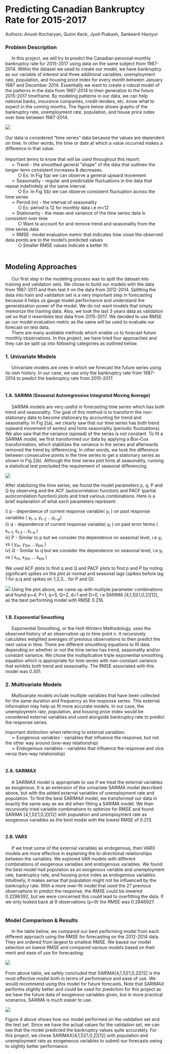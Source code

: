 # Predicting Canadian Bankruptcy Rate for 2015-2017



Authors: Anush Kocharyan, Quinn Keck, Jyoti Prakash, Sankeerti Haniyur

### Problem Description


&nbsp;&nbsp;&nbsp;&nbsp;&nbsp;In this project, we will try to predict the Canadian personal monthly bankruptcy rate for 2015-2017 using data on the same subject from 1987-2014. Within the dataset we used to create our model, we have bankruptcy as our variable of interest and three additional variables: unemployment rate, population, and housing price index for every month between January 1987 and December 2014. Essentially we want to create a robust model of the patterns in the data from 1987-2014 to then generalize to the future 2015-2017 timeframe. By modeling patterns in our data, we can help national banks, insurance companies, credit-lenders, etc. know what to expect in the coming months. The figure below shows graphs of the bankruptcy rate, unemployment rate, population, and house price index over time between 1987-2014.
    

![](plots/ts_plots.jpg)
<br><br>
Our data is considered “time series” data because the values are dependent on time. In other words, the time or date at which a value occurred makes a difference in that value. <br> <br>
Important terms to know that will be used throughout this report: <br>
&nbsp;&nbsp;&nbsp;&nbsp;&nbsp;➢ Trend - the smoothed general “shape” of the data that outlines the longer-term consistent increases & decreases. <br>
&nbsp;&nbsp;&nbsp;&nbsp;&nbsp;&nbsp;&nbsp;&nbsp;&nbsp;&nbsp;○ Ex: In Fig 1(a) we can observe a general upward movement <br>
&nbsp;&nbsp;&nbsp;&nbsp;&nbsp;➢ Seasonality - regular and predictable fluctuations in the data that repeat indefinitely at the same interval. <br>
&nbsp;&nbsp;&nbsp;&nbsp;&nbsp;&nbsp;&nbsp;&nbsp;&nbsp;&nbsp;○ Ex: In Fig 1(b) we can observe consistent fluctuation across the time series <br>
&nbsp;&nbsp;&nbsp;&nbsp;&nbsp;➢ Period (m) - the interval of seasonality <br>
&nbsp;&nbsp;&nbsp;&nbsp;&nbsp;&nbsp;&nbsp;&nbsp;&nbsp;&nbsp;○ Ex: period is 12 for monthly data i.e m=12 <br>
&nbsp;&nbsp;&nbsp;&nbsp;&nbsp;➢ Stationarity - the mean and variance of the time series data is consistent over time <br>
&nbsp;&nbsp;&nbsp;&nbsp;&nbsp;&nbsp;&nbsp;&nbsp;&nbsp;&nbsp;○ Want to account for and remove trend and seasonality from the time series data <br>
&nbsp;&nbsp;&nbsp;&nbsp;&nbsp;➢ RMSE- model evaluation metric that indicates how close the observed data points are to the model’s predicted values <br>
&nbsp;&nbsp;&nbsp;&nbsp;&nbsp;&nbsp;&nbsp;&nbsp;&nbsp;&nbsp;○ Smaller RMSE values indicate a better fit <br><br>

## Modeling Approaches

&nbsp;&nbsp;&nbsp;&nbsp;&nbsp;Our first step in the modeling process was to split the dataset into training and validation sets. We chose to build our models with the data from 1987-2011 and then test it on the data from 2012-2014. Splitting the data into train and validation set is a very important step in forecasting because it helps us gauge model performance and understand the generalization power of the model. We do not want models that simply memorize the training data. Also, we took the last 3 years data as validation set so that it resembles test data from 2015-2017. We decided to use RMSE as our model evaluation metric as the same will be used to evaluate our forecast on test data. <br>
&nbsp;&nbsp;&nbsp;&nbsp;&nbsp;There are many available methods which enable us to forecast future monthly observations. In this project, we have tried four approaches and they can be split up into following categories as outlined below. <br>


### 1. Univariate Models

&nbsp;&nbsp;&nbsp;&nbsp;&nbsp;Univariate models are ones in which we forecast the future series using its own history. In our case, we use only the bankruptcy rate from 1987-2014 to predict the bankruptcy rate from 2015-2017. <br><br>

#### 1.A. SARIMA (Seasonal Autoregressive Integrated Moving Average) <br>
&nbsp;&nbsp;&nbsp;&nbsp;&nbsp;SARIMA models are very useful in forecasting time series which has both trend and
seasonality. The goal of this method is to transform the non-stationary data to become stationary by accounting for trend and seasonality. In Fig 2(a), we clearly saw that our time series has both trend (upward movement of series) and hints seasonality (periodic fluctuations). We also saw that the variance (spread) of the series is not constant. To fit a SARIMA model, we first transformed our data by applying a Box-Cox transformation, which stabilizes the variance in the series and afterwards removed the trend by differencing. In other words, we took the difference between consecutive points in the time series to get a stationary series as shown in Fig 2(b). Although the time series plot hints at seasonality, running a statistical test precluded the requirement of seasonal differencing. <br>


![](plots/sarima.jpg)



After stabilizing the time series, we found the model parameters p, q, P and Q by observing and the ACF (autocorrelation function) and PACF (partial autocorrelation function) plots and tried various combinations. Here is a brief explanation of what each parameters represent: <br>


i) p - dependence of current response variable( y<sub>t</sub> ) on past response variables ( y<sub>t−1</sub>, y<sub>t−2</sub> ...y<sub>t−p</sub>) <br>
ii) q - dependence of current response variable( y<sub>t</sub> ) on past error terms ( ε<sub>t−1</sub>, ε<sub>t-2</sub> ...ε<sub>t-q</sub> )<br>
iii) P - Similar to p but we consider the dependence on seasonal level, i.e y<sub>t</sub> vs ( y<sub>m</sub>, y<sub>2m</sub> ...y<sub>km</sub> ) <br>
iv) Q - Similar to q but we consider the dependence on seasonal level, i.e y<sub>t</sub> vs ( ε<sub>m</sub>,  ε<sub>2m</sub> ... ε<sub>km</sub> )<br>



We used ACF plots to find q and Q and PACF plots to find p and P by noting significant spikes on the plot at normal and seasonal lags (spikes before lag 1 for p,q and spikes on 1,2,3... for P and Q).


![](plots/acf_pacf_plots.jpg)
Using the plot above, we came up with multiple parameter combinations and found p=4, P=1, q=5, Q=2, d=1 and D=0, i.e SARIMA [4,1,5][1,0,2][12], as the best performing model with RMSE 0.216.  <br><br>


#### 1.B. Exponential Smoothing
&nbsp;&nbsp;&nbsp;&nbsp;&nbsp;Exponential Smoothing, or the Holt-Winters Methodology, uses the observed history of an observation up to time point n. It recursively calculates weighted averages of previous observations to then predict the next value in time. There are different smoothing equations to fit data depending on whether or not the time series has trend, seasonality and/or constant variance. We chose the multiplicative triple exponential smoothing equation which is appropriate for time series with non-constant variance that exhibits both trend and seasonality. The RMSE associated with this model was 0.301.


### 2. Multivariate Models

&nbsp;&nbsp;&nbsp;&nbsp;&nbsp;Multivariate models include multiple variables that have been collected for the same duration and frequency as the response series. This external information may help us fit more accurate models. In our case, the unemployment rate, population, and housing price index would be considered external variables and used alongside bankruptcy rate to predict the response series.<br>

Important distinction when referring to external variables: <br>
&nbsp;&nbsp;&nbsp;&nbsp;&nbsp;➢ Exogenous variables - variables that influence the response, but not the other way around (one-way relationship) <br>
&nbsp;&nbsp;&nbsp;&nbsp;&nbsp;➢ Endogenous variables - variables that influence the response and vice versa (two-way relationship) <br> <br>


#### 2.A. SARIMAX

&nbsp;&nbsp;&nbsp;&nbsp;&nbsp;A SARIMAX model is appropriate to use if we treat the external variables as exogenous. It is an extension of the univariate SARIMA model described above, but with the added external variables of unemployment rate and population. To find the best SARIMAX model, we transformed our data in exactly the same way as we did when fitting a SARIMA model. We then recursively tried variable combinations to optimize for RMSE and found SARIMA [4,1,5][1,0,2][12] with population and unemployment rate as exogenous variables as the best model with the lowest RMSE of 0.213. <br><br>

#### 2.B. VARX

&nbsp;&nbsp;&nbsp;&nbsp;&nbsp;If we treat some of the external variables as endogenous, then VARX models are more effective in explaining the bi-directional relationships between the variables. We explored VAR models with different combinations of exogenous variables and endogenous variables. We found the best model had population as an exogenous variable and unemployment rate, bankruptcy rate, and housing price index as endogenous variables. Intuitively, it makes sense that population might not be influenced by the bankruptcy rate. With a more over-fit model that used the 27 previous observations to predict the response, the RMSE could be lowered 0.2296392, but we were concerned this could lead to overfitting the data. If we only looked back at 9 observations (p=9) the RMSE was 0.2846927. <br><br>


### Model Comparison & Results

&nbsp;&nbsp;&nbsp;&nbsp;&nbsp;In the table below, we compared our best performing model from each different approach using the RMSE for forecasting on the 2012-2014 data. They are ordered from largest to smallest RMSE. We based our model selection on lowest RMSE and compared various models based on their merit and ease of use for forecasting:

![](plots/model_comparison.jpg) 
<br><br>
From above table, we safely concluded that SARIMA[4,1,5][1,0,2][12] is the most effective model both in terms of performance and ease of use. We would recommend using this model for future forecasts. Note that SARIMAX performs slightly better and could be used for prediction for this project as we have the future data of exogenous variables given, but in more practical scenarios, SARIMA is much easier to use.


![](plots/forecast.jpg)


Figure 4 above shows how our model performed on the validation set and the test set. Since we have the actual values for the validation set, we can see that the model predicted the bankruptcy values quite accurately. For this project, we chose SARIMAX[4,1,5][1,0,2][12] with population and unemployment rate as exogeneous variables to submit our forecasts owing to slightly better performance.


